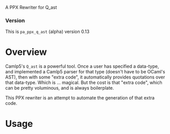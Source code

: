 A PPX Rewriter for Q_ast

### Version

This is ``pa_ppx_q_ast`` (alpha) version 0.13

# Overview

Camlp5's `Q_ast` is a powerful tool.  Once a user has specified a
data-type, and implemented a Camlp5 parser for that type (doesn't have
to be OCaml's AST), then with some "extra code", it automatically
provides quotations over that data-type.  Which is ... magical.  But
the cost is that "extra code", which can be pretty voluminous, and is
always boilerplate.

This PPX rewriter is an attempt to automate the generation of that
extra code.

# Usage
